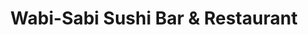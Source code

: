 ---
layout: place
title: "Wabi-Sabi Sushi Bar & Restaurant"
permalink: /washington/seattle/wabi-sabi-sushi-bar-restaurant.html
stateAbbr: WA
stateName: Washington
cityName: Seattle
seo:
  name: "Wabi-Sabi Sushi Bar & Restaurant"
  type: Restaurant
  links: https://wabisabicolumbiacity.com/
description: "Wabi-Sabi Sushi Bar & Restaurant serves delicious sushi in Seattle, Washington. Try fresh Japanese dishes for a great dining experience. "
place_id: ChIJlZZYJwxqkFQRLEcWW-c_hGY
photos:
  - name: >-
      places/ChIJlZZYJwxqkFQRLEcWW-c_hGY/photos/AeeoHcLbxUl_VyQoqZn7OZEG72YDbz4IAZynCcZkKYVoEkFzAQScRmHIcBXDBhXuidDWgy5BiE4xb_XH4LHD-wFeTw4ky9ClsOjxwCpeNSh7OOc53HLaeVCUMMJtsc7OXjKMXGrc5_xNP_n-aA40hAJzIc3gtnTslNzAcyX-7AGER5DsLeyWluHB9PDsOo9ea0zK40lF39G7tyMfH6oJtkBqqVzavm5ddw70D5G40laHpSAaAC45Ny0rfZWUb6YJbdG1Qgo3jECkT0hf1oCjl1w_5jyYcHbtROrGsCt5elnvEF8vQQ
    widthPx: 1620
    heightPx: 912
    authorAttributions:
      - displayName: Wabi-Sabi Sushi Bar & Restaurant
        uri: https://maps.google.com/maps/contrib/111896577935734032691
        photoUri: >-
          https://lh3.googleusercontent.com/a-/ALV-UjVufY2UySdOclla0WOZw_chfjpFBtwyHHj8KnuWaDZDqgSkyz5w=s100-p-k-no-mo
    flagContentUri: >-
      https://www.google.com/local/imagery/report/?cb_client=maps_api_places.places_api&image_key=!1e10!2sAF1QipOZg3wBM4Fj5cTNZtYX7Httm71GztV9pBecLZVm&hl=en-US
    googleMapsUri: >-
      https://www.google.com/maps/place//data=!3m4!1e2!3m2!1sAF1QipOZg3wBM4Fj5cTNZtYX7Httm71GztV9pBecLZVm!2e10!4m2!3m1!1s0x54906a0c27589695:0x66843fe75b16472c
  - name: >-
      places/ChIJlZZYJwxqkFQRLEcWW-c_hGY/photos/AeeoHcI0sOC3_GWKQqr1tDd9z8CWwCov1W4jyp_1bqHO7uk6KcY1bsGUk9kMvGZ1_9SnCEN85m2iYb7w6rVoBJm6I3rPAeSsLLj9XVAxAVpNay84owp0C-hGX6Ea67CkjtI9Fe-b3uT3t_-ym6kdZBt-X0LUetogKXMu0OShvioCMQEKYXNvW8ecz-Mr94VuDex5WHIaLMPdfr9pXNLrpJqExwY0NmESHAEygXYDmiZ3cC-FkIbgSBUBNPMJWwkKKjG1Kk7CcQ7-nF28s4Lo1RTr9dGx-5FtPW4NrYu1t1C4RAcTPw
    widthPx: 4800
    heightPx: 3352
    authorAttributions:
      - displayName: Wabi-Sabi Sushi Bar & Restaurant
        uri: https://maps.google.com/maps/contrib/111896577935734032691
        photoUri: >-
          https://lh3.googleusercontent.com/a-/ALV-UjVufY2UySdOclla0WOZw_chfjpFBtwyHHj8KnuWaDZDqgSkyz5w=s100-p-k-no-mo
    flagContentUri: >-
      https://www.google.com/local/imagery/report/?cb_client=maps_api_places.places_api&image_key=!1e10!2sAF1QipOyqqPfWUpfLOEtdz2vC1XYudpjdU3g0N2sQCw_&hl=en-US
    googleMapsUri: >-
      https://www.google.com/maps/place//data=!3m4!1e2!3m2!1sAF1QipOyqqPfWUpfLOEtdz2vC1XYudpjdU3g0N2sQCw_!2e10!4m2!3m1!1s0x54906a0c27589695:0x66843fe75b16472c
  - name: >-
      places/ChIJlZZYJwxqkFQRLEcWW-c_hGY/photos/AeeoHcKkuUNo61aZP9bcOdT86Kzg5-JrhV6MbwI00NkH4F5A72tr4TNmmybt-2jg0JPiolYJUyemHyFXJ1GbL_U7Ks31mgbIl3lTEKwbJ3fbn2d0V0gVNTRGxaBohaaKvN4mdzf9PMlc8Rq3pllZgG0-P8H-TYiREN2CCv-QgrrWq2mDAm0ms2A5SFKR0JWIe80R6xFslzyaSai_fzi-G96xMS77OvQwLJJsDgznwyUUErpS_jlRRPXr5M4lzJuIeD-BQd7svooTnB01MMCmQgFgV_LYn3OGl2MyoJDsZoEb5L6kv_vtLOsAF7vualgfkMacipzuSJNPjOf7YuPM5DF6OcEMIcZmnEHKXrrNrGUAj9cn_fPdxPvsqK_2bnEsrjIjSClT7TkvQxrmFkhY1xCQDWWMSZI9pj3uKL45JRTeNiO2qg
    widthPx: 2214
    heightPx: 1705
    authorAttributions:
      - displayName: Exads L
        uri: https://maps.google.com/maps/contrib/101503017295630795585
        photoUri: >-
          https://lh3.googleusercontent.com/a-/ALV-UjUpZ7DpXehyYXjf2wA4s2vdFTThCfwP30afTNrt4ZSC284meqY=s100-p-k-no-mo
    flagContentUri: >-
      https://www.google.com/local/imagery/report/?cb_client=maps_api_places.places_api&image_key=!1e10!2sCIHM0ogKEICAgICngsTnWQ&hl=en-US
    googleMapsUri: >-
      https://www.google.com/maps/place//data=!3m4!1e2!3m2!1sCIHM0ogKEICAgICngsTnWQ!2e10!4m2!3m1!1s0x54906a0c27589695:0x66843fe75b16472c
  - name: >-
      places/ChIJlZZYJwxqkFQRLEcWW-c_hGY/photos/AeeoHcI2cXU0zaebguZauxaRLVaTEDlFjgtGmZ9FnxVBx9U726O1etlz4YwaWiEhJ74HsZl7WcQgi0vrdpEAZFnxiZZFHyA53aBNXmsSPkMWiXsZi1AKoLFIbsaI2BC6MK9SGNRyF_Lxw7rleBg1hjsWIBAT9NVA2RCOPEls5NsZwqi-MG0N-nV5XnDvbYK6Hui4lMtV3QAvuggLpL7HPtOxTq_7gqpnyN9eMt0Nzf9u73jcua-pkAv0LVZnrwLjweWUS16UlgDNmi6cR4IBDwXHLmyXEvibWzlWSxerkqlxJ0kPtg
    widthPx: 1620
    heightPx: 1080
    authorAttributions:
      - displayName: Wabi-Sabi Sushi Bar & Restaurant
        uri: https://maps.google.com/maps/contrib/111896577935734032691
        photoUri: >-
          https://lh3.googleusercontent.com/a-/ALV-UjVufY2UySdOclla0WOZw_chfjpFBtwyHHj8KnuWaDZDqgSkyz5w=s100-p-k-no-mo
    flagContentUri: >-
      https://www.google.com/local/imagery/report/?cb_client=maps_api_places.places_api&image_key=!1e10!2sAF1QipNZinXU0vOEDKj_VcSBh2q_Es_Gk_U7eRsOKH8C&hl=en-US
    googleMapsUri: >-
      https://www.google.com/maps/place//data=!3m4!1e2!3m2!1sAF1QipNZinXU0vOEDKj_VcSBh2q_Es_Gk_U7eRsOKH8C!2e10!4m2!3m1!1s0x54906a0c27589695:0x66843fe75b16472c
  - name: >-
      places/ChIJlZZYJwxqkFQRLEcWW-c_hGY/photos/AeeoHcJG3uGTWSkRfiU2nUsidMY5pDtuERYuyNVuEukKJe7y4MbtHfJQ1_dBohKu3ty3vxvUAr6FLb8v87Rbv_ANh6-ZtjtllxiQN-qW3jwIJ2GQ2h5Y-MU-0kIJ62O88LXJLkW7Wfg5gp0O_IDxKDrHrx9902RJhfrdF1PldJ_Lj2h1lAOlKKRO74EsqE6BvMxIM9KAFwWKIVyVwmnwbHenHct8zggItLRzGhiSkKlAsp5gHbSK-4s_Fp-cf93iOhmUneW4o8oiBgujuDDWXjBACejy2ajLOJS-yOh4tzv6RRwquQ
    widthPx: 4032
    heightPx: 3024
    authorAttributions:
      - displayName: Wabi-Sabi Sushi Bar & Restaurant
        uri: https://maps.google.com/maps/contrib/111896577935734032691
        photoUri: >-
          https://lh3.googleusercontent.com/a-/ALV-UjVufY2UySdOclla0WOZw_chfjpFBtwyHHj8KnuWaDZDqgSkyz5w=s100-p-k-no-mo
    flagContentUri: >-
      https://www.google.com/local/imagery/report/?cb_client=maps_api_places.places_api&image_key=!1e10!2sAF1QipMntdcA_qEfDMpbKT_QXbpnAfyJwcrC9T9jP-R3&hl=en-US
    googleMapsUri: >-
      https://www.google.com/maps/place//data=!3m4!1e2!3m2!1sAF1QipMntdcA_qEfDMpbKT_QXbpnAfyJwcrC9T9jP-R3!2e10!4m2!3m1!1s0x54906a0c27589695:0x66843fe75b16472c
  - name: >-
      places/ChIJlZZYJwxqkFQRLEcWW-c_hGY/photos/AeeoHcJTX1PXSW0t8JpSdXQernx99Jx7I0e5EhA_4cLiOZYxHL71plKZyJ2hYafJP1MBe0RbMoMrsnZcXcOfA5saFsU6ElwcD6DjeG7U_xQwmL0DGiIM3_tprE4fJyUTA-84ohk5RPnaxUyZue1WjH2g6-P3RbgqaVvlergFgT-0MFQNF16jAAtRhTkFami1QdhAxO9JgtWebVT1XZLijAOkjBJ_DPM6mfrWbl1X_flvNoDPnLxUmLptiCvwHSJe5o6BkXK4z66qnKqlc9uNan0C3P4k4s-lvYMSNfkB7i2iNyeBS-4WQDhI0khnbG7SWVIbkBv5pE8AGsVCzpOgGeOUZFtJoOgR_5LyaxbQyfFTvI2OQQXQxt-qiQO1YLIaHfwpW_u9Jjln_LNjobbB_eNylYd4uWhs3yuB50EHUlwtt-FZ7J16
    widthPx: 3024
    heightPx: 4032
    authorAttributions:
      - displayName: D Q
        uri: https://maps.google.com/maps/contrib/115044721270010373535
        photoUri: >-
          https://lh3.googleusercontent.com/a-/ALV-UjXwIM1_mpnQEyE9kAG-iZoTuQYRxnrSq1JhuSZKdCZtdtNOfBmr=s100-p-k-no-mo
    flagContentUri: >-
      https://www.google.com/local/imagery/report/?cb_client=maps_api_places.places_api&image_key=!1e10!2sCIHM0ogKEICAgICbjLijgQE&hl=en-US
    googleMapsUri: >-
      https://www.google.com/maps/place//data=!3m4!1e2!3m2!1sCIHM0ogKEICAgICbjLijgQE!2e10!4m2!3m1!1s0x54906a0c27589695:0x66843fe75b16472c
  - name: >-
      places/ChIJlZZYJwxqkFQRLEcWW-c_hGY/photos/AeeoHcItF4avu9PX1OYBiA5qg1X0LPtCDk3g3rHE8bHltt-xVLuBxppcLHBMkZMYC6Skh7vHSmFpxWTve3Hk4Qq3uvdblonVnfFL-3A9swHpmNmtQ9Fdhon1wXlp6L2_HlVI4YQRCFEktLa_kgRAY1t-gZYyb0DOqZT8y6xnDCOjDPufU-bcqSJRSBr6VK9eAjBdYvvlZJMmokDmIKZiPlQWPwCn2WEuzI4DPAB6SnoljtT-g-OJU_H_ZgwZRbtG_Wa1sTewRhamsZzYwdDI-T6D1_MdB4BFeHh1fxP6ougYMebA8BYhz5C3mqxHoGyJCgkO640kA8o8CFrcVNDnTQum7EtbZiIfMDc-wutlTb7i-uer36HYDTEFKyWrKfqJgybKvQOs2fTRv8DLmFKsxG7U7mL-lgvN-qnumP6x2Np8fCSyy7fA
    widthPx: 3024
    heightPx: 4032
    authorAttributions:
      - displayName: Luvy Mann
        uri: https://maps.google.com/maps/contrib/105850395247037343096
        photoUri: >-
          https://lh3.googleusercontent.com/a-/ALV-UjUCUfj7Cph1FBQBowaaS0QY5WuwrHUVxDJN0AHaqa7fmKSONjjFaA=s100-p-k-no-mo
    flagContentUri: >-
      https://www.google.com/local/imagery/report/?cb_client=maps_api_places.places_api&image_key=!1e10!2sCIHM0ogKEICAgIDX0MzwwgE&hl=en-US
    googleMapsUri: >-
      https://www.google.com/maps/place//data=!3m4!1e2!3m2!1sCIHM0ogKEICAgIDX0MzwwgE!2e10!4m2!3m1!1s0x54906a0c27589695:0x66843fe75b16472c
  - name: >-
      places/ChIJlZZYJwxqkFQRLEcWW-c_hGY/photos/AeeoHcJqcMLTpmK4TevWfE9lKOg7R8ir1i3_057-OP52ZqubRtOncpPdHsvDGFqHmw1_62EHRQY9T68AxcNjKna2K3JESdZxFvCRFlBkLrdZVLR-xkqYMz3zUswpLKIaR0NJE5nIBaohZEypcuiHdHJhO6l6RujnL2MdaEiEzFeIGvfa8FEBTZ1MrQgobb0_KI-Fon5tB5AoTzhgGswNSZqws7qUs0OqDd4_-wl3QfzQmG9-RWxmBCQ8bdMryYOUSxRn4LTtyuDYGbwM1Ro3NwYtBda0btwEq0J_Kq_ibWXTwuGzJ3crvE0EcxvFeXDOk303QeUBqluGlvS6MU6LktCbDEoQYxudqlbbg7Dcf_rhA1aaTxl0FsgImFHWEzTneGO2JDCXyOTPManBZ0TnJiKaT7ImA_GATIE3Nyw2BC4gq6V2Uw
    widthPx: 3024
    heightPx: 4032
    authorAttributions:
      - displayName: Ava
        uri: https://maps.google.com/maps/contrib/104844183601895524871
        photoUri: >-
          https://lh3.googleusercontent.com/a-/ALV-UjWfbWBAXWuylw8hnXI2Uaik_2kUcl0hBRdE1DUwyfuzKH71U-oD=s100-p-k-no-mo
    flagContentUri: >-
      https://www.google.com/local/imagery/report/?cb_client=maps_api_places.places_api&image_key=!1e10!2sCIHM0ogKEICAgICBq_r2eA&hl=en-US
    googleMapsUri: >-
      https://www.google.com/maps/place//data=!3m4!1e2!3m2!1sCIHM0ogKEICAgICBq_r2eA!2e10!4m2!3m1!1s0x54906a0c27589695:0x66843fe75b16472c
  - name: >-
      places/ChIJlZZYJwxqkFQRLEcWW-c_hGY/photos/AeeoHcK6ZW2vAAdqgDJ1BHErRVjAI4Eq6M2WIk5q43xZMdgkHJ-i2xQnArX4Lpf90MA1nyc0ClkmZYGt6UnvVYQuPctRDXLw6h0w-NJ16-bw_tmOJYsKijwSQaBwEWerUlux6Zz_NAU9sKcJdULeyl0b5h_sn4k_7BcLNpshReBx6k5TNbsWm7gSfQmEHviBPnYEUULkJkaPn58ENf6a0ijEWt8j3PEcPOSZhJPt4kU-8EUm3p3XvBpFQU6oAeDIYczxvLxpa0xP6qAJZDtH1AotwBZo_yJEomAPcaUT3ydrSZPaVg
    widthPx: 3024
    heightPx: 4032
    authorAttributions:
      - displayName: Wabi-Sabi Sushi Bar & Restaurant
        uri: https://maps.google.com/maps/contrib/111896577935734032691
        photoUri: >-
          https://lh3.googleusercontent.com/a-/ALV-UjVufY2UySdOclla0WOZw_chfjpFBtwyHHj8KnuWaDZDqgSkyz5w=s100-p-k-no-mo
    flagContentUri: >-
      https://www.google.com/local/imagery/report/?cb_client=maps_api_places.places_api&image_key=!1e10!2sAF1QipN-mSxbUqCrYWMWzr_QJLx0TvnlIgOicSA-sU6o&hl=en-US
    googleMapsUri: >-
      https://www.google.com/maps/place//data=!3m4!1e2!3m2!1sAF1QipN-mSxbUqCrYWMWzr_QJLx0TvnlIgOicSA-sU6o!2e10!4m2!3m1!1s0x54906a0c27589695:0x66843fe75b16472c
  - name: >-
      places/ChIJlZZYJwxqkFQRLEcWW-c_hGY/photos/AeeoHcIXr34T-M1Ksk7NHT8FxnW7m07ltB2-Xw9FWol1PJgMRNZL8KIQNu45jcRr84GLaBUJbU5_COAm0AhwsFmnnDwl4xDB409fD_keL_Ibr2AhFXra8FnwQOkavY6-ZiWFIpPhC_Fdaj2-LlXm6uLFE3FGdsFk-PMbOlOyAUFflRsdC6vv5O_c-s5w2JBQeTPmI4OpEDFhevB8JtJ9f-o4IL_73CkFGfhH9LDkbG_h1L9Pv6Az4ZUIh2041KBXUrpT0vvWhLD-x-CGbQeFKs2VnmMP91_hxH0aKEaJd6LEn5yNwA
    widthPx: 828
    heightPx: 829
    authorAttributions:
      - displayName: Wabi-Sabi Sushi Bar & Restaurant
        uri: https://maps.google.com/maps/contrib/111896577935734032691
        photoUri: >-
          https://lh3.googleusercontent.com/a-/ALV-UjVufY2UySdOclla0WOZw_chfjpFBtwyHHj8KnuWaDZDqgSkyz5w=s100-p-k-no-mo
    flagContentUri: >-
      https://www.google.com/local/imagery/report/?cb_client=maps_api_places.places_api&image_key=!1e10!2sAF1QipM4YgbyBb44Vmotvnio7qwKq-LokOJnA_1ZAjVe&hl=en-US
    googleMapsUri: >-
      https://www.google.com/maps/place//data=!3m4!1e2!3m2!1sAF1QipM4YgbyBb44Vmotvnio7qwKq-LokOJnA_1ZAjVe!2e10!4m2!3m1!1s0x54906a0c27589695:0x66843fe75b16472c
address: 4909 Rainier Ave S, Seattle, WA 98118, USA
street: 4909 Rainier Ave S
city: Seattle
state: WA
zip: '98118'
country: USA
neighborhood: Rainier Valley
latitude: '47.557575'
longitude: '-122.285269'
accessibility_options:
  wheelchairAccessibleEntrance: true
  wheelchairAccessibleRestroom: true
  wheelchairAccessibleSeating: true
business_status: OPERATIONAL
name: Wabi-Sabi Sushi Bar & Restaurant
google_maps_links:
  directionsUri: >-
    https://www.google.com/maps/dir//''/data=!4m7!4m6!1m1!4e2!1m2!1m1!1s0x54906a0c27589695:0x66843fe75b16472c!3e0
  placeUri: https://maps.google.com/?cid=7387099551692637996
  writeAReviewUri: >-
    https://www.google.com/maps/place//data=!4m3!3m2!1s0x54906a0c27589695:0x66843fe75b16472c!12e1
  reviewsUri: >-
    https://www.google.com/maps/place//data=!4m4!3m3!1s0x54906a0c27589695:0x66843fe75b16472c!9m1!1b1
  photosUri: >-
    https://www.google.com/maps/place//data=!4m3!3m2!1s0x54906a0c27589695:0x66843fe75b16472c!10e5
primary_type: Sushi Restaurant
opening_hours:
  regular:
    - 'Monday: 3:00 – 8:30 PM'
    - 'Tuesday: 3:00 – 8:30 PM'
    - 'Wednesday: 3:00 – 8:30 PM'
    - 'Thursday: 3:00 – 8:30 PM'
    - 'Friday: 3:00 – 9:00 PM'
    - 'Saturday: 3:00 – 9:00 PM'
    - 'Sunday: 3:00 – 8:30 PM'
  current:
    - 'Monday: 3:00 – 8:30 PM'
    - 'Tuesday: 3:00 – 8:30 PM'
    - 'Wednesday: 3:00 – 8:30 PM'
    - 'Thursday: 3:00 – 8:30 PM'
    - 'Friday: 3:00 – 9:00 PM'
    - 'Saturday: 3:00 – 9:00 PM'
    - 'Sunday: 3:00 – 8:30 PM'
secondary_opening_hours:
  regular:
    weekdayDescriptions: null
    type: null
  current:
    weekdayDescriptions: null
    type: null
phone: (206) 721-0212
price_level: PRICE_LEVEL_MODERATE
price_range: $20 &ndash; $30
rating: '4.3'
rating_count: 0
website: https://wabisabicolumbiacity.com/
reviews: null
parking_options: null
payment_options: null
allow_dogs: null
curbside_pickup: null
delivery: null
dine_in: null
good_for_children: null
good_for_groups: null
good_for_sports: null
live_music: null
menu_for_children: null
outdoor_seating: null
reservable: null
restroom: null
serves_beer: null
serves_breakfast: null
serves_brunch: null
serves_cocktails: null
serves_coffee: null
serves_dinner: null
serves_dessert: null
serves_lunch: null
serves_vegetarian_food: null
serves_wine: null
takeout: null
update_category: essentials
summary: null

---